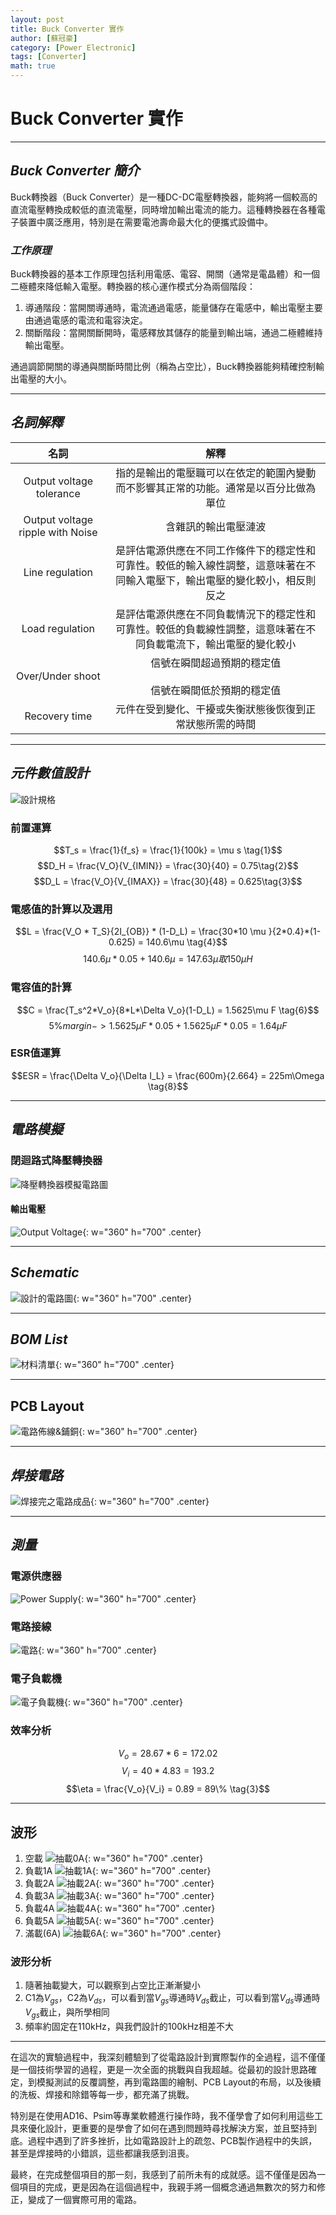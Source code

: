 ```yaml
---
layout: post
title: Buck Converter 實作
author: [蘇冠豪]
category: [Power Electronic]
tags: [Converter]
math: true
---
```


# Buck Converter 實作

---
## *Buck Converter 簡介*

Buck轉換器（Buck Converter）是一種DC-DC電壓轉換器，能夠將一個較高的直流電壓轉換成較低的直流電壓，同時增加輸出電流的能力。這種轉換器在各種電子裝置中廣泛應用，特別是在需要電池壽命最大化的便攜式設備中。

### *工作原理*

Buck轉換器的基本工作原理包括利用電感、電容、開關（通常是電晶體）和一個二極體來降低輸入電壓。轉換器的核心運作模式分為兩個階段：

1. 導通階段：當開關導通時，電流通過電感，能量儲存在電感中，輸出電壓主要由通過電感的電流和電容決定。
2. 關斷階段：當開關斷開時，電感釋放其儲存的能量到輸出端，通過二極體維持輸出電壓。

通過調節開關的導通與關斷時間比例（稱為占空比），Buck轉換器能夠精確控制輸出電壓的大小。

---

## *名詞解釋*

|                名詞                |                               解釋                               |
| :------------------------------: | :------------------------------------------------------------: |
|     Output voltage tolerance     |           指的是輸出的電壓職可以在依定的範圍內變動而不影響其正常的功能。通常是以百分比做為單位           |
| Output voltage ripple with Noise |                           含雜訊的輸出電壓漣波                           |
|         Line regulation          | 是評估電源供應在不同工作條件下的穩定性和可靠性。較低的輸入線性調整，這意味著在不同輸入電壓下，輸出電壓的變化較小，相反則反之 |
|         Load regulation          |    是評估電源供應在不同負載情況下的穩定性和可靠性。較低的負載線性調整，這意味著在不同負載電流下，輸出電壓的變化較小    |
|         Over/Under shoot         |               信號在瞬間超過預期的穩定值<br><br>信號在瞬間低於預期的穩定值               |
|          Recovery time           |                  元件在受到變化、干擾或失衡狀態後恢復到正常狀態所需的時間                  |

---

## *元件數值設計*

![設計規格](graph/Buck/specifications.png)

### 前置運算

$$T_s = \frac{1}{f_s} = \frac{1}{100k} = \mu s \tag{1}$$
$$D_H = \frac{V_O}{V_{IMIN}} = \frac{30}{40} = 0.75\tag{2}$$
$$D_L = \frac{V_O}{V_{IMAX}} = \frac{30}{48} = 0.625\tag{3}$$
### 電感值的計算以及選用

$$L = \frac{V_O * T_S}{2I_{OB}} * (1-D_L) = \frac{30*10 \mu }{2*0.4}*(1-0.625) = 140.6\mu \tag{4}$$
$$140.6\mu* 0.05 + 140.6 \mu = 147.63\mu 取150\mu H\tag{5}$$
### 電容值的計算
$$C = \frac{T_s^2*V_o}{8*L*\Delta V_o}(1-D_L) = 1.5625\mu F \tag{6}$$
$$5\%margin -> 1.5625 \mu F *0.05 + 1.5625 \mu F *0.05 = 1.64 \mu F \tag{7}$$
### ESR值運算
$$ESR = \frac{\Delta V_o}{\Delta I_L} = \frac{600m}{2.664} = 225m\Omega \tag{8}$$

---

## *電路模擬*

### 閉迴路式降壓轉換器

![降壓轉換器模擬電路圖](graph/Buck/Converter.png)

#### 輸出電壓

![Output Voltage](graph/Buck/PIC1.png){: w="360" h="700" .center}

---

## *Schematic*

![設計的電路圖](graph/Buck/schematic.png){: w="360" h="700" .center}

---

## *BOM List*

![材料清單](graph/Buck/Bom.png){: w="360" h="700" .center}

---

## PCB Layout

![電路佈線&鋪銅](graph/Buck/PCB_Layout.png){: w="360" h="700" .center}

---

## *焊接電路*

![焊接完之電路成品](graph/Buck/Circuit1.jpg){: w="360" h="700" .center}

---

## *測量*

### 電源供應器

![Power Supply](graph/Buck/Power.jpg){: w="360" h="700" .center}

### 電路接線

![電路](graph/Buck/Circuit.jpg){: w="360" h="700" .center}

### 電子負載機

![電子負載機](graph/Buck/Load.jpg){: w="360" h="700" .center}

### 效率分析

$$V_o = 28.67*6 = 172.02 \tag{1}$$
$$V_i = 40*4.83 = 193.2 \tag{2}$$
$$\eta = \frac{V_o}{V_i} = 0.89 = 89\% \tag{3}$$

---

## 波形

1. 空載
   ![抽載0A](graph/Buck/0A.PNG){: w="360" h="700" .center}
2. 負載1A
   ![抽載1A](graph/Buck/1A.PNG){: w="360" h="700" .center}
3. 負載2A
   ![抽載2A](graph/Buck/2A.PNG){: w="360" h="700" .center}
4. 負載3A
   ![抽載3A](graph/Buck/3A.PNG){: w="360" h="700" .center}
5. 負載4A
   ![抽載4A](graph/Buck/4A.PNG){: w="360" h="700" .center}
6. 負載5A
   ![抽載5A](graph/Buck/5A.PNG){: w="360" h="700" .center}
7. 滿載(6A)
   ![抽載6A](graph/Buck/6A.PNG){: w="360" h="700" .center}

### 波形分析

1. 隨著抽載變大，可以觀察到占空比正漸漸變小
2. C1為$V_{gs}$，C2為$V_{ds}$，可以看到當$V_{gs}$導通時$V_{ds}$截止，可以看到當$V_{ds}$導通時$V_{gs}$截止，與所學相同
3. 頻率約固定在110kHz，與我們設計的100kHz相差不大

---

在這次的實驗過程中，我深刻體驗到了從電路設計到實際製作的全過程，這不僅僅是一個技術學習的過程，更是一次全面的挑戰與自我超越。從最初的設計思路確定，到模擬測試的反覆調整，再到電路圖的繪制、PCB Layout的布局，以及後續的洗板、焊接和除錯等每一步，都充滿了挑戰。

特別是在使用AD16、Psim等專業軟體進行操作時，我不僅學會了如何利用這些工具來優化設計，更重要的是學會了如何在遇到問題時尋找解決方案，並且堅持到底。過程中遇到了許多挫折，比如電路設計上的疏忽、PCB製作過程中的失誤，甚至是焊接時的小錯誤，這些都讓我感到沮喪。

最終，在完成整個項目的那一刻，我感到了前所未有的成就感。這不僅僅是因為一個項目的完成，更是因為在這個過程中，我親手將一個概念通過無數次的努力和修正，變成了一個實際可用的電路。
